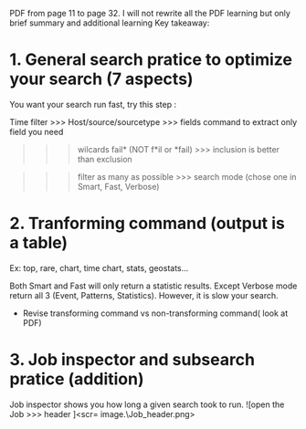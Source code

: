 PDF from page 11 to page 32. I will not rewrite all the PDF learning but only brief summary and additional learning
Key takeaway:
# 1. General search pratice to optimize your search (7 aspects)
You want your search run fast, try this step :

Time filter >>> Host/source/sourcetype >>> fields command to extract only field you need

>>> wilcards fail* (NOT f*il or *fail) >>> inclusion is better than exclusion 

>>> filter as many as possible >>> search mode (chose one in Smart, Fast, Verbose)
# 2. Tranforming command (output is a table)
Ex: top, rare, chart, time chart, stats, geostats...

Both Smart and Fast will only return a statistic results. Except Verbose mode return all 3 (Event, Patterns, Statistics). However, it is slow your search.

* Revise transforming command vs non-transforming command( look at PDF)

# 3. Job inspector and subsearch pratice (addition)
Job inspector shows you how long a given search took to run. 
![open the Job >>> header ]<scr= image.\Job_header.png>

